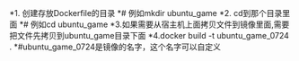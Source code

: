 *1. 创建存放Dockerfile的目录
*#  例如mkdir ubuntu_game
*2. cd到那个目录里面
*# 例如cd ubuntu_game
*3.如果需要从宿主机上面拷贝文件到镜像里面,需要把文件先拷贝到ubuntu_game目录下面 
*4.docker build -t ubuntu_game_0724 .
*#ubuntu_game_0724是镜像的名字，这个名字可以自定义